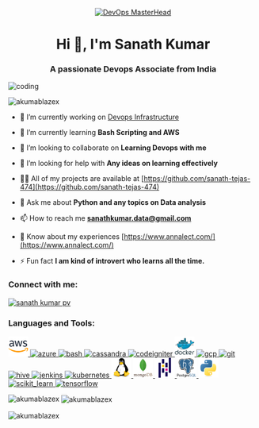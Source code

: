 <p align="center">
  <a href="https://www.linkedin.com/in/sanath-kumar-pv-b4ba8b27b/?originalSubdomain=in">
    <img src="https://imgs.search.brave.com/Jnv63yb4dQoOvdDinaiwgBHqf6e2Truapzzt7yeaIT4/rs:fit:860:0:0:0/g:ce/aHR0cHM6Ly93d3cu/YWx0ZXhzb2Z0LmNv/bS9zdGF0aWMvYmxv/Zy1wb3N0LzIwMjMv/MTEvYzEzYjkwZGYt/YzIzMi00Njc2LWI3/ZGEtODAyMThhYWNm/MTkxLmpwZw" alt="DevOps MasterHead" width="1500px">
  </a>
</p>
<h1 align="center">Hi 👋, I'm Sanath Kumar</h1>
<h3 align="center">A passionate Devops Associate from India</h3>
<img alighn="right" alt="coding" width="400" src="https://devopsconclave.com/images/who2.gif">


<p align="left"> <img src="https://komarev.com/ghpvc/?username=akumablazex&label=Profile%20views&color=0e75b6&style=flat" alt="akumablazex" /> </p>

- 🔭 I’m currently working on [Devops Infrastructure](https://roadmap.sh/devops)

- 🌱 I’m currently learning **Bash Scripting and AWS**

- 👯 I’m looking to collaborate on **Learning Devops with me**

- 🤝 I’m looking for help with **Any ideas on learning effectively**

- 👨‍💻 All of my projects are available at [https://github.com/sanath-tejas-474](https://github.com/sanath-tejas-474)

- 💬 Ask me about **Python and any topics on Data analysis**

- 📫 How to reach me **sanathkumar.data@gmail.com**

- 📄 Know about my experiences [https://www.annalect.com/](https://www.annalect.com/)

- ⚡ Fun fact **I am kind of introvert who learns all the time.**

<h3 align="left">Connect with me:</h3>
<p align="left">
<a href="https://linkedin.com/in/sanath kumar pv" target="blank"><img align="center" src="https://raw.githubusercontent.com/rahuldkjain/github-profile-readme-generator/master/src/images/icons/Social/linked-in-alt.svg" alt="sanath kumar pv" height="30" width="40" /></a>
</p>

<h3 align="left">Languages and Tools:</h3>
<p align="left"> <a href="https://aws.amazon.com" target="_blank" rel="noreferrer"> <img src="https://raw.githubusercontent.com/devicons/devicon/master/icons/amazonwebservices/amazonwebservices-original-wordmark.svg" alt="aws" width="40" height="40"/> </a> <a href="https://azure.microsoft.com/en-in/" target="_blank" rel="noreferrer"> <img src="https://www.vectorlogo.zone/logos/microsoft_azure/microsoft_azure-icon.svg" alt="azure" width="40" height="40"/> </a> <a href="https://www.gnu.org/software/bash/" target="_blank" rel="noreferrer"> <img src="https://www.vectorlogo.zone/logos/gnu_bash/gnu_bash-icon.svg" alt="bash" width="40" height="40"/> </a> <a href="https://cassandra.apache.org/" target="_blank" rel="noreferrer"> <img src="https://www.vectorlogo.zone/logos/apache_cassandra/apache_cassandra-icon.svg" alt="cassandra" width="40" height="40"/> </a> <a href="https://codeigniter.com" target="_blank" rel="noreferrer"> <img src="https://cdn.worldvectorlogo.com/logos/codeigniter.svg" alt="codeigniter" width="40" height="40"/> </a> <a href="https://www.docker.com/" target="_blank" rel="noreferrer"> <img src="https://raw.githubusercontent.com/devicons/devicon/master/icons/docker/docker-original-wordmark.svg" alt="docker" width="40" height="40"/> </a> <a href="https://cloud.google.com" target="_blank" rel="noreferrer"> <img src="https://www.vectorlogo.zone/logos/google_cloud/google_cloud-icon.svg" alt="gcp" width="40" height="40"/> </a> <a href="https://git-scm.com/" target="_blank" rel="noreferrer"> <img src="https://www.vectorlogo.zone/logos/git-scm/git-scm-icon.svg" alt="git" width="40" height="40"/> </a> <a href="https://hive.apache.org/" target="_blank" rel="noreferrer"> <img src="https://www.vectorlogo.zone/logos/apache_hive/apache_hive-icon.svg" alt="hive" width="40" height="40"/> </a> <a href="https://www.jenkins.io" target="_blank" rel="noreferrer"> <img src="https://www.vectorlogo.zone/logos/jenkins/jenkins-icon.svg" alt="jenkins" width="40" height="40"/> </a> <a href="https://kubernetes.io" target="_blank" rel="noreferrer"> <img src="https://www.vectorlogo.zone/logos/kubernetes/kubernetes-icon.svg" alt="kubernetes" width="40" height="40"/> </a> <a href="https://www.linux.org/" target="_blank" rel="noreferrer"> <img src="https://raw.githubusercontent.com/devicons/devicon/master/icons/linux/linux-original.svg" alt="linux" width="40" height="40"/> </a> <a href="https://www.mongodb.com/" target="_blank" rel="noreferrer"> <img src="https://raw.githubusercontent.com/devicons/devicon/master/icons/mongodb/mongodb-original-wordmark.svg" alt="mongodb" width="40" height="40"/> </a> <a href="https://pandas.pydata.org/" target="_blank" rel="noreferrer"> <img src="https://raw.githubusercontent.com/devicons/devicon/2ae2a900d2f041da66e950e4d48052658d850630/icons/pandas/pandas-original.svg" alt="pandas" width="40" height="40"/> </a> <a href="https://www.postgresql.org" target="_blank" rel="noreferrer"> <img src="https://raw.githubusercontent.com/devicons/devicon/master/icons/postgresql/postgresql-original-wordmark.svg" alt="postgresql" width="40" height="40"/> </a> <a href="https://www.python.org" target="_blank" rel="noreferrer"> <img src="https://raw.githubusercontent.com/devicons/devicon/master/icons/python/python-original.svg" alt="python" width="40" height="40"/> </a> <a href="https://scikit-learn.org/" target="_blank" rel="noreferrer"> <img src="https://upload.wikimedia.org/wikipedia/commons/0/05/Scikit_learn_logo_small.svg" alt="scikit_learn" width="40" height="40"/> </a> <a href="https://www.tensorflow.org" target="_blank" rel="noreferrer"> <img src="https://www.vectorlogo.zone/logos/tensorflow/tensorflow-icon.svg" alt="tensorflow" width="40" height="40"/> </a> </p>

<p><img align="left" src="https://github-readme-stats.vercel.app/api/top-langs?username=akumablazex&show_icons=true&locale=en&layout=compact" alt="akumablazex" /></p>

<p>&nbsp;<img align="center" src="https://github-readme-stats.vercel.app/api?username=akumablazex&show_icons=true&locale=en" alt="akumablazex" /></p>

<p><img align="center" src="https://github-readme-streak-stats.herokuapp.com/?user=akumablazex&" alt="akumablazex" /></p>
